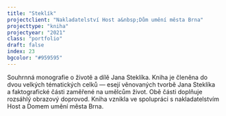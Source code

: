 ```yaml
---
title: "Steklík"
projectclient: "Nakladatelství Host a&nbsp;Dům umění města Brna"
projecttype: "kniha"
projectyear: "2021"
class: "portfolio"
draft: false
index: 23
bgcolor: "#959595"
---
```



Souhrnná monografie o&nbsp;životě a&nbsp;dílě Jana Steklíka. Kniha je členěna do dvou velkých tématických celků — esejí věnovaných tvorbě Jana Steklíka a&nbsp;faktografické části zaměřené na umělcům život. Obě části doplňuje rozsáhlý obrazový doprovod. Kniha vznikla ve spolupráci s&nbsp;nakladatelstvím Host a&nbsp;Domem umění města Brna.